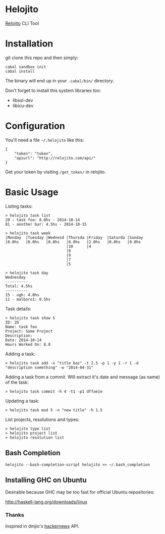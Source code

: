 Helojito
========
[Relojito](https://github.com/MSA-Argentina/relojito) CLI Tool

# Installation
git clone this repo and then simply:

```
cabal sandbox init
cabal install
```

The binary will end up in your `.cabal/bin/` directory.

Don't forget to install this system libraries too:

* libssl-dev
* libicu-dev

# Configuration
You'll need a file `~/.helojito` like this:

```
{
    "token": "token",
    "apiurl": "http://relojito.com/api/"
}
```

Get your token by visiting `/get_token/` in relojito.

# Basic Usage
Listing tasks:

```
> helojito task list
20 - task foo: 8.0hs - 2014-10-14
81 - another bar: 4.5hs - 2014-10-15
```

```
> helojito task week
|Monday  |Tuesday |Wednesd |Thursda |Friday  |Saturda |Sunday
|0.0hs   |0.0hs   |0.0hs   |6.0hs   |2.0hs   |0.0hs   |0.0hs
                           |10      |4
                           |8
                           |9
                           |7
                           |5
```

```
> helojito task day
Wednesday
----------
Total: 4.5hs
----------
15 - ugh: 4.0hs
11 - malboro1: 0.5hs
```

Task details:

```
> helojito task show 5
ID: 20
Name: task foo
Project: Some Project
Description:
Date: 2014-10-14
Hours Worked On: 8.0
```

Adding a task:

```
> helojito task add -n "title baz" -t 2.5 -p 1 -y 1 -r 1 -d "description something" -w "2014-04-31"
```

Adding a task from a commit. Will extract it's date and message (as name) of the task:

```
> helojito task commit -h 4 -t1 -p1 dffae1e
```

Updating a task:

```
> helojito task mod 5 -n "new title" -h 1.5
```

List projects, resolutions and types:

```
> helojito type list
> helojito project list
> helojito resolution list
```

## Bash Completion
`helojito --bash-completion-script helojito >> ~/.bash_completion`

## Installing GHC on Ubuntu
Desirable because GHC may be too fast for official Ubuntu repositories:

http://haskell-lang.org/downloads/linux

### Thanks
Inspired in dmjio's [hackernews](https://github.com/dmjio/hackernews/) API.
